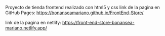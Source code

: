 Proyecto de tienda frontend realizado con html5 y css
link de la pagina en GitHub Pages: https://bonanseamariano.github.io/FrontEnd-Store/

link de la pagina en netlify: https://front-end-store-bonansea-mariano.netlify.app/

